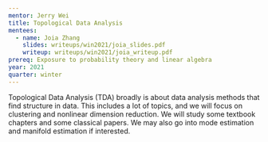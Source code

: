 ```yaml
---
mentor: Jerry Wei
title: Topological Data Analysis
mentees:
  - name: Joia Zhang
    slides: writeups/win2021/joia_slides.pdf
    writeup: writeups/win2021/joia_writeup.pdf
prereq: Exposure to probability theory and linear algebra
year: 2021
quarter: winter
---
```

Topological Data Analysis (TDA) broadly is about data analysis methods that find structure in data. This includes a lot of topics, and we will focus on clustering and nonlinear dimension reduction. We will study some textbook chapters and some classical papers. We may also go into mode estimation and manifold estimation if interested.